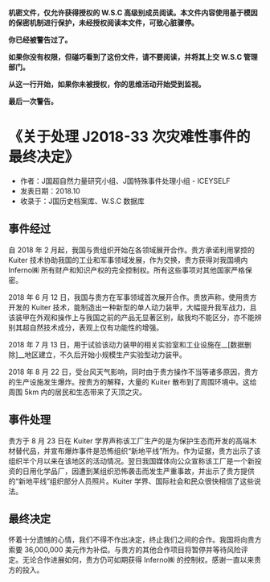 __机密文件，仅允许获得授权的 W.S.C 高级别成员阅读。本文件内容使用基于模因的保密机制进行保护，未经授权阅读本文件，可致心脏骤停。__

__你已经被警告过了。__

__如果你没有权限，但碰巧看到了这份文件，请不要阅读，并将其上交 W.S.C 管理部门。__

__从这一行开始，如果你未被授权，你的思维活动开始受到监视。__

__最后一次警告。__

# 《关于处理 J2018-33 次灾难性事件的最终决定》
 - 作者：J国超自然力量研究小组、J国特殊事件处理小组 - ICEYSELF
 - 发表日期：2018.10
 - 收录于：J国历史档案库、W.S.C 数据库

## 事件经过
自 2018 年 2 月起，我国与贵组织开始在各领域展开合作。贵方承诺利用掌控的 Kuiter 技术协助我国的工业和军事领域发展，作为交换，贵方获得对我国境内 Inferno㈱ 所有财产和知识产权的完全控制权。所有这些事项对其他国家严格保密。

2018 年 6 月 12 日，我国与贵方在军事领域首次展开合作。贵放声称，使用贵方开发的 Kuiter 技术，能制造出一种新型的单人动力装甲，大幅提升我军战力，且该装甲在外观和操作上与我国之前的产品无显著区别，敌我均不能区分，亦不能辨别其超自然技术成分，表观上仅有功能性的增强。

2018 年 7 月 13 日，用于试验该动力装甲的相关实验室和工业设施在__[数据删除]__地区建立，不久后开始小规模生产实验型动力装甲。

2018 年 8 月 22 日，受台风天气影响，同时由于贵方操作不当等诸多原因，贵方的生产设施发生爆炸。按贵方的解释，大量的 Kuiter 散布到了周围环境中。这给周围 5km 内的居民和生态带来了灭顶之灾。

## 事件处理
贵方于 8 月 23 日在 Kuiter 学界声称该工厂生产的是为保护生态而开发的高端木材替代品，并宣布爆炸事件是恐怖组织“新地平线”所为。作为证据，贵方出示了该组织半个月以来在该地区的活动情况。翌日我国媒体向公众宣称该工厂是一个新投资的日用化学品厂，因遭到某组织恐怖袭击而发生严重事故，并出示了贵方提供的“新地平线”组织部分人员照片。Kuiter 学界、国际社会和民众很快相信了这些说法。

## 最终决定
怀着十分遗憾的心情，我们不得不作出决定，终止我们之间的合作。我国将向贵方索要 36,000,000 美元作为补偿。与贵方的其他合作项目将暂停并等待风险评定。无论合作进展如何，贵方仍可如期获得 Inferno㈱ 的控制权。感谢一直以来贵方的投入。
